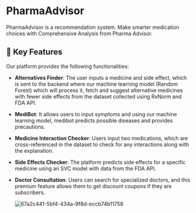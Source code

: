 # PharmaAdvisor
PharmaAdvisor is a recommendation system. 
Make smarter medication choices with Comprehensive Analysis from Pharma Advisor.

## 🔑 **Key Features**  
Our platform provides the following functionalities: 
- **Alternatives Finder**: The user inputs a medicine and side effect, which is sent to the backend where our machine learning model (Random Forest) which will process it, fetch and suggest alternative medicines with fewer side effects from the dataset collected using RxNorm and FDA API.
- **MediBot**: It allows users to input symptoms and using our machine learning model, medibot predicts possible diseases and provides precautions.
- **Medicine Interaction Checker**: Users input two medications, which are cross-referenced in the dataset to check for any interactions along with the explanation.
- **Side Effects Checker**: The platform predicts side effects for a specific medicine using an SVC model with data from the FDA API.
- **Doctor Consultation**: Users can search for specialized doctors, and this premium feature allows them to get discount coupons if they are subscribers.

  ![67a2c441-5bf4-434a-9f8d-eccb74b11758](https://github.com/user-attachments/assets/e296077f-16d1-4f23-a089-928cc17d6cd8)
